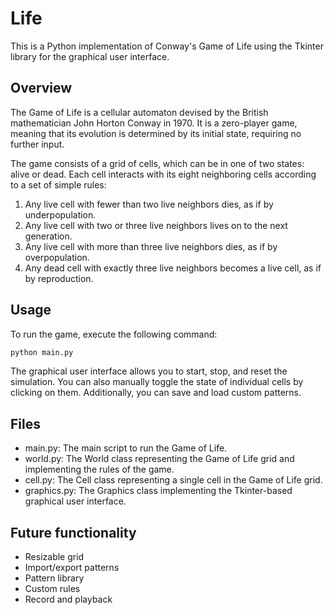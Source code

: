 # Life

This is a Python implementation of Conway's Game of Life using the Tkinter library for the graphical user interface.

## Overview

The Game of Life is a cellular automaton devised by the British mathematician John Horton Conway in 1970. It is a zero-player game, meaning that its evolution is determined by its initial state, requiring no further input.

The game consists of a grid of cells, which can be in one of two states: alive or dead. Each cell interacts with its eight neighboring cells according to a set of simple rules:

1. Any live cell with fewer than two live neighbors dies, as if by underpopulation.
2. Any live cell with two or three live neighbors lives on to the next generation.
3. Any live cell with more than three live neighbors dies, as if by overpopulation.
4. Any dead cell with exactly three live neighbors becomes a live cell, as if by reproduction.

## Usage

To run the game, execute the following command:

```bash
python main.py
```

The graphical user interface allows you to start, stop, and reset the simulation. You can also manually toggle the state of individual cells by clicking on them. Additionally, you can save and load custom patterns.

## Files

- main.py: The main script to run the Game of Life.
- world.py: The World class representing the Game of Life grid and implementing the rules of the game.
- cell.py: The Cell class representing a single cell in the Game of Life grid.
- graphics.py: The Graphics class implementing the Tkinter-based graphical user interface.

## Future functionality

- Resizable grid
- Import/export patterns
- Pattern library
- Custom rules
- Record and playback
